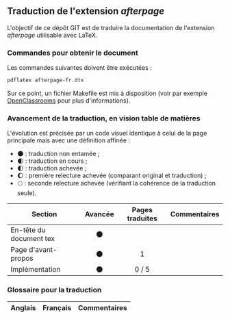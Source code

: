 ## Traduction de l'extension *afterpage*

L'objectif de ce dépôt GIT est de traduire la documentation de l'extension *afterpage* utilisable avec LaTeX.


### Commandes pour obtenir le document

Les commandes suivantes doivent être exécutées :

```bash
pdflatex afterpage-fr.dtx
```

Sur ce point, un fichier Makefile est mis à disposition (voir par exemple [OpenClassrooms](https://openclassrooms.com/courses/compilez-sous-gnu-linux#/id/r-1130480) pour plus d'informations).


### Avancement de la traduction, en vision table de matières

L'évolution est précisée par un code visuel identique à celui de la page principale mais avec une définition affinée :

- :new_moon: : traduction non entamée ;
- :waxing_crescent_moon: : traduction en cours ;
- :first_quarter_moon: : traduction achevée ;
- :waxing_gibbous_moon: : première relecture achevée (comparant original et traduction) ; 
- :full_moon: : seconde relecture achevée (vérifiant la cohérence de la traduction seule).

Section                       | Avancée                | Pages traduites | Commentaires 
----------------------------- | :--------------------: | :-------------: | -------------------------
En-tête du document tex       | :new_moon:             |                 |
Page d'avant-propos           | :new_moon:             | 1               | 
Implémentation                | :new_moon:             | 0 / 5           |



### Glossaire pour la traduction

Anglais                   | Français                                          | Commentaires 
------------------------- | ------------------------------------------------- | -------------------------------
